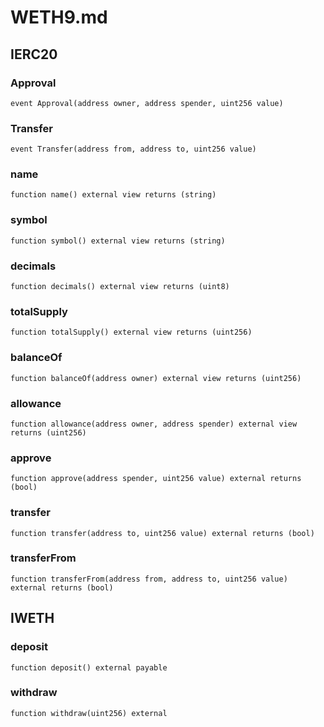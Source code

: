 # WETH9.md

## IERC20

### Approval

```solidity
event Approval(address owner, address spender, uint256 value)
```

### Transfer

```solidity
event Transfer(address from, address to, uint256 value)
```

### name

```solidity
function name() external view returns (string)
```

### symbol

```solidity
function symbol() external view returns (string)
```

### decimals

```solidity
function decimals() external view returns (uint8)
```

### totalSupply

```solidity
function totalSupply() external view returns (uint256)
```

### balanceOf

```solidity
function balanceOf(address owner) external view returns (uint256)
```

### allowance

```solidity
function allowance(address owner, address spender) external view returns (uint256)
```

### approve

```solidity
function approve(address spender, uint256 value) external returns (bool)
```

### transfer

```solidity
function transfer(address to, uint256 value) external returns (bool)
```

### transferFrom

```solidity
function transferFrom(address from, address to, uint256 value) external returns (bool)
```

## IWETH

### deposit

```solidity
function deposit() external payable
```

### withdraw

```solidity
function withdraw(uint256) external
```

